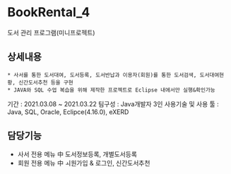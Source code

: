 # BookRental_4
도서 관리 프로그램(미니프로젝트)


## 상세내용

```
* 사서를 통한 도서대여, 도서등록, 도서반납과 이용자(회원)를 통한 도서검색, 도서대여현황, 신간도서추천 등을 구현
* JAVA와 SQL 수업 복습을 위해 제작한 프로젝트로 Eclipse 내에서만 실행&확인가능
```
기간 : 2021.03.08 ~ 2021.03.22
팀구성 : Java개발자 3인
사용기술 및 사용 툴 : Java, SQL, Oracle, Eclipce(4.16.0), eXERD


## 담당기능
* 사서 전용 메뉴 中 도서정보등록, 개별도서등록
* 회원 전용 메뉴 中 ㅚ원가입 & 로그인, 신간도서추천



  
